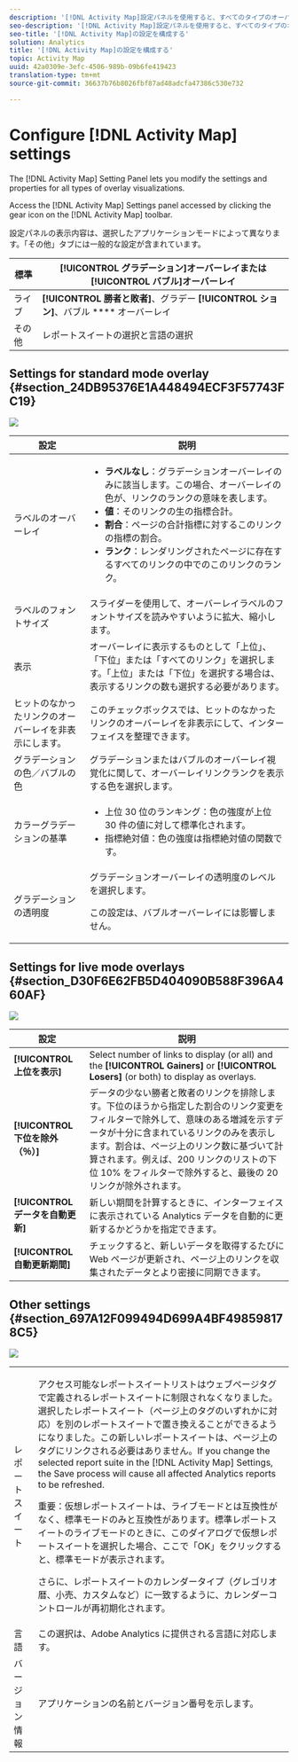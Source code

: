```yaml
---
description: '[!DNL Activity Map]設定パネルを使用すると、すべてのタイプのオーバーレイビジュアライゼーションの設定とプロパティを変更できます。'
seo-description: '[!DNL Activity Map]設定パネルを使用すると、すべてのタイプのオーバーレイビジュアライゼーションの設定とプロパティを変更できます。'
seo-title: '[!DNL Activity Map]の設定を構成する'
solution: Analytics
title: '[!DNL Activity Map]の設定を構成する'
topic: Activity Map
uuid: 42a0309e-3efc-4506-989b-09b6fe419423
translation-type: tm+mt
source-git-commit: 36637b76b8026fbf87ad48adcfa47386c530e732

---
```



# Configure [!DNL Activity Map] settings

The [!DNL Activity Map] Setting Panel lets you modify the settings and properties for all types of overlay visualizations.

Access the [!DNL Activity Map] Settings panel accessed by clicking the gear icon on the [!DNL Activity Map] toolbar.

設定パネルの表示内容は、選択したアプリケーションモードによって異なります。「その他」タブには一般的な設定が含まれています。

| 標準 | **[!UICONTROL グラデーション]**&#x200B;オーバーレイまたは&#x200B;**[!UICONTROL バブル]オーバーレイ** |
|---|---|
| ライブ | **[!UICONTROL 勝者と敗者]**、グラデー **[!UICONTROL ション]**、バブル **** オーバーレイ |
| その他 | レポートスイートの選択と言語の選択 |

## Settings for standard mode overlay {#section_24DB95376E1A448494ECF3F57743FC19}

![](assets/settings_standard.png)

<table id="table_0244107DE6D142F2A1DA4882E0ED9826"> 
 <thead> 
  <tr> 
   <th colname="col2" class="entry"> 設定 </th> 
   <th colname="col3" class="entry"> 説明 </th> 
  </tr> 
 </thead>
 <tbody> 
  <tr> 
   <td colname="col2"> <span class="uicontrol"> ラベルのオーバーレイ</span> </td> 
   <td colname="col3"> 
    <ul id="ul_13AD02789F2D4904A35215A8FA230F3E"> 
     <li id="li_8DB71636D2074C69B0D94D3FB0CAFE28"> <b>ラベルなし</b>：グラデーションオーバーレイのみに該当します。この場合、オーバーレイの色が、リンクのランクの意味を表します。 </li> 
     <li id="li_39C98D7EA9514C1D8731B9D21C0E73A6"> <b>値</b>：そのリンクの生の指標合計。 </li> 
     <li id="li_A5F583E45BCD4F2399398F9DCC7FE382"> <b>割合</b>：ページの合計指標に対するこのリンクの指標の割合。 </li> 
     <li id="li_E4BF7D3B863E4B6C8E737CF29ADA9D67"> <b>ランク</b>：レンダリングされたページに存在するすべてのリンクの中でのこのリンクのランク。 </li> 
    </ul> </td> 
  </tr> 
  <tr> 
   <td colname="col2"> <span class="uicontrol"> ラベルのフォントサイズ</span> </td> 
   <td colname="col3"> スライダーを使用して、オーバーレイラベルのフォントサイズを読みやすいように拡大、縮小します。 </td> 
  </tr> 
  <tr> 
   <td colname="col2"> <span class="uicontrol"> 表示</span> </td> 
   <td colname="col3">オーバーレイに表示するものとして「<span class="uicontrol">上位</span>」、「<span class="uicontrol">下位</span>」または「<span class="uicontrol">すべてのリンク</span>」を選択します。「上位」または「下位」を選択する場合は、表示するリンクの数も選択する必要があります。 </td> 
  </tr> 
  <tr> 
   <td colname="col2"> <span class="uicontrol">ヒットのなかったリンクのオーバーレイを非表示にします。</span> </td> 
   <td colname="col3"> このチェックボックスでは、ヒットのなかったリンクのオーバーレイを非表示にして、インターフェイスを整理できます。 </td> 
  </tr> 
  <tr> 
   <td colname="col2"> <span class="uicontrol"> グラデーションの色／バブルの色</span> </td> 
   <td colname="col3"><span class="uicontrol">グラデーション</span>または<span class="uicontrol">バブル</span>のオーバーレイ視覚化に関して、オーバーレイリンクランクを表示する色を選択します。 </td> 
  </tr> 
  <tr> 
   <td colname="col2"> <span class="uicontrol"> カラーグラデーションの基準</span> </td> 
   <td colname="col3"> 
    <ul id="ul_1B5C2A44A9EB465D8B8E9AD91AF79D69"> 
     <li id="li_C983CB68B90B492BB0774254292B5961"> <span class="uicontrol">上位 30 位のランキング</span>：色の強度が上位 30 件の値に対して標準化されます。 </li> 
     <li id="li_1E83431C8C734AB0BC82B5A66AED1189"> <span class="uicontrol">指標絶対値</span>：色の強度は指標絶対値の関数です。 </li> 
    </ul> </td> 
  </tr> 
  <tr> 
   <td colname="col2"> <span class="uicontrol"> グラデーションの透明度</span> </td> 
   <td colname="col3">グラデーションオーバーレイの透明度のレベルを選択します。 <p>この設定は、バブルオーバーレイには影響しません。 </p> </td> 
  </tr> 
 </tbody> 
</table>

## Settings for live mode overlays {#section_D30F6E62FB5D404090B588F396A460AF}

![](assets/settings_live.png)

| 設定 | 説明 |
|---|---|
| **[!UICONTROL 上位を表示]** | Select number of links to display (or all) and the **[!UICONTROL Gainers]** or **[!UICONTROL Losers]** (or both) to display as overlays. |
| **[!UICONTROL 下位を除外（％）]** | データの少ない勝者と敗者のリンクを排除します。下位のほうから指定した割合のリンク変更をフィルターで除外して、意味のある増減を示すデータが十分に含まれているリンクのみを表示します。割合は、ページ上のリンク数に基づいて計算されます。例えば、200 リンクのリストの下位 10% をフィルターで除外すると、最後の 20 リンクが除外されます。 |
| **[!UICONTROL データを自動更新]** | 新しい期間を計算するときに、インターフェイスに表示されている Analytics データを自動的に更新するかどうかを指定できます。 |
| **[!UICONTROL 自動更新期間]** | チェックすると、新しいデータを取得するたびに Web ページが更新され、ページ上のリンクを収集されたデータとより密接に同期できます。 |

## Other settings {#section_697A12F099494D699A4BF498598178C5}

![](assets/settings_other.png)

<table id="table_0F560236F8844FA0928CBB9C50D5ABEF"> 
 <tbody> 
  <tr> 
   <td colname="col1"> レポートスイート </td> 
   <td colname="col2"> <p>アクセス可能なレポートスイートリストはウェブページタグで定義されるレポートスイートに制限されなくなりました。選択したレポートスイート（ページ上のタグのいずれかに対応）を別のレポートスイートで置き換えることができるようになりました。この新しいレポートスイートは、ページ上のタグにリンクされる必要はありません。If you change the selected report suite in the [!DNL Activity Map] Settings, the <span class="uicontrol"> Save</span> process will cause all affected Analytics reports to be refreshed. </p> <p> <p>重要：仮想レポートスイートは、ライブモードとは互換性がなく、標準モードのみと互換性があります。標準レポートスイートのライブモードのときに、このダイアログで仮想レポートスイートを選択した場合、ここで「<span class="uicontrol">OK</span>」をクリックすると、標準モードが表示されます。 </p> </p> <p>さらに、レポートスイートのカレンダータイプ（グレゴリオ暦、小売、カスタムなど）に一致するように、カレンダーコントロールが再初期化されます。 </p> </td> 
  </tr> 
  <tr> 
   <td colname="col1"> 言語 </td> 
   <td colname="col2"> この選択は、Adobe Analytics に提供される言語に対応します。 </td> 
  </tr> 
  <tr> 
   <td colname="col1"> バージョン情報 </td> 
   <td colname="col2"> アプリケーションの名前とバージョン番号を示します。 </td> 
  </tr> 
 </tbody> 
</table>

